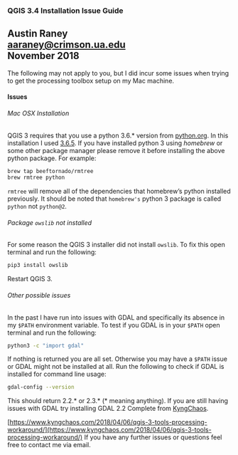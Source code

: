 ### QGIS 3.4 Installation Issue Guide
Austin Raney\
[aaraney@crimson.ua.edu](mailto:aaraney@crimson.ua.edu)\
November 2018
---- 
The following may not apply to you, but I did incur some issues when trying to get the processing toolbox setup on my Mac machine. 
#### Issues
###### Mac OSX Installation
QGIS 3 requires that you use a python 3.6.\* version from [python.org](python.org). In this installation I used [3.6.5](https://www.python.org/ftp/python/3.6.5/python-3.6.5-macosx10.6.pkg).
If you have installed python 3 using _homebrew_ or some other package manager please remove it before installing the above python package. For example:
```bash
brew tap beeftornado/rmtree
brew rmtree python
```
`rmtree` will remove all of the dependencies that homebrew’s python installed previously. It should be noted that `homebrew's` python 3 package is called `python` not `python@2`.
###### Package `owslib` not installed
For some reason the QGIS 3 installer did not install `owslib`. To fix this open terminal and run the following:
```bash
pip3 install owslib
```
Restart QGIS 3.
###### Other possible issues
In the past I have run into issues with GDAL and specifically its absence in my `$PATH` environment variable. To test if you GDAL is in your `$PATH` open terminal and run the following:
```bash
python3 -c "import gdal"
```
If nothing is returned you are all set. Otherwise you may have a `$PATH` issue or GDAL might not be installed at all. Run the following to check if GDAL is installed for command line usage:
```bash
gdal-config --version
```
This should return 2.2.\* or 2.3.\* (\* meaning anything).
If you are still having issues with GDAL try installing GDAL 2.2 Complete from [KyngChaos](http://www.kyngchaos.com/software/frameworks/).

[https://www.kyngchaos.com/2018/04/06/qgis-3-tools-processing-workaround/](https://www.kyngchaos.com/2018/04/06/qgis-3-tools-processing-workaround/)
If you have any further issues or questions feel free to contact me via email.
